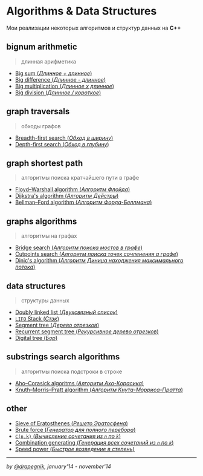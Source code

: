 # Algorithms & Data Structures

Мои реализации некоторых алгоритмов и структур данных на **C++**

## bignum arithmetic

> длинная арифметика

- [Big sum (_Длинное + длинное_)](https://github.com/Drapegnik/bsu/tree/master/programming/algorithms-data-structures/A+B)
- [Big difference (_Длинное - длинное_)](https://github.com/Drapegnik/bsu/tree/master/programming/algorithms-data-structures/A-B)
- [Big multiplication (_Длинное x длинное_)](https://github.com/Drapegnik/bsu/tree/master/programming/algorithms-data-structures/AxB)
- [Big division (_Длинное / короткое_)](https://github.com/Drapegnik/bsu/tree/master/programming/algorithms-data-structures/A-div-n)

## graph traversals

> обходы графов

- [Breadth-first search (_Обход в ширину_)](https://github.com/Drapegnik/bsu/tree/master/programming/algorithms-data-structures/bfs)
- [Depth-first search (_Обход в глубину_)](https://github.com/Drapegnik/bsu/tree/master/programming/algorithms-data-structures/dfs)

## graph shortest path

> алгоритмы поиска кратчайшего пути в графе

- [Floyd–Warshall algorithm (_Алгоритм Флойда_)](https://github.com/Drapegnik/bsu/tree/master/programming/algorithms-data-structures/Floyds)
- [Dijkstra's algorithm (_Алгоритм Дейстры_)](https://github.com/Drapegnik/bsu/tree/master/programming/algorithms-data-structures/Dijkstra's)
- [Bellman–Ford algorithm (_Алгоритм Форда-Беллмана_)](https://github.com/Drapegnik/bsu/tree/master/programming/algorithms-data-structures/Ford-Bellman)

## graphs algorithms

> алгоритмы на графах

- [Bridge search (_Алгоритм поиска мостов в графе_)](https://github.com/Drapegnik/bsu/tree/master/programming/algorithms-data-structures/bridge_searching)
- [Cutpoints search (_Алгоритм поиска точек сочленения а графе_)](https://github.com/Drapegnik/bsu/tree/master/programming/algorithms-data-structures/cutpoints_searching)
- [Dinic's algorithm (_Алгоритм Диница находжения максимального потока_)](https://github.com/Drapegnik/bsu/tree/master/programming/algorithms-data-structures/Dinic's)

## data structures

> структуры данных

- [Doubly linked list (_Двухсвязный список_)](https://github.com/Drapegnik/bsu/tree/master/programming/algorithms-data-structures/list)
- [`LIFO` Stack (_Стэк_)](https://github.com/Drapegnik/bsu/tree/master/programming/algorithms-data-structures/stack)
- [Segment tree (_Дерево отрезков_)](https://github.com/Drapegnik/bsu/tree/master/programming/algorithms-data-structures/segment-tree)
- [Recurrent segment tree (_Рекурсивное дерево отрезков_)](https://github.com/Drapegnik/bsu/tree/master/programming/algorithms-data-structures/recurrent-segment-tree)
- [Digital tree (_Бор_)](https://github.com/Drapegnik/bsu/tree/master/programming/algorithms-data-structures/Aho-Corasick)

## substrings search algorithms

> алгоритмы поиска подстроки в строке

- [Aho–Corasick algoritms (_Алгоритм Ахо-Корасика_)](https://github.com/Drapegnik/bsu/tree/master/programming/algorithms-data-structures/Aho-Corasick)
- [Knuth–Morris–Pratt algorithm (_Алгоритм Кнута-Морриса-Пратта_)](https://github.com/Drapegnik/bsu/tree/master/programming/algorithms-data-structures/Knuth-Morris-Pratt)

## other

- [Sieve of Eratosthenes (_Решето Эратосфена_)](https://github.com/Drapegnik/bsu/tree/master/programming/algorithms-data-structures/Eratosthenes)
- [Brute force (_Генератор для полного перебора_)](https://github.com/Drapegnik/bsu/tree/master/programming/algorithms-data-structures/brute_force)
- [`C(n,k)` (_Вычисление сочетания из `n` по `k`_)](<https://github.com/Drapegnik/bsu/tree/master/programming/algorithms-data-structures/C(n,k)>)
- [Combination generating (_Генерация всех сочетаний из `n` по `k`_)](https://github.com/Drapegnik/bsu/tree/master/programming/algorithms-data-structures/combination_generating)
- [Speed power (_Быстрое возведение в степень_)](https://github.com/Drapegnik/bsu/tree/master/programming/algorithms-data-structures/power)

---

_by [@drapegnik](https://github.com/Drapegnik), january'14 - november'14_
